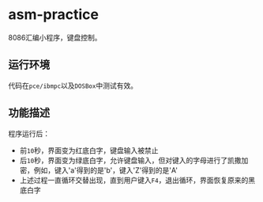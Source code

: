 # asm-practice
8086汇编小程序，键盘控制。

## 运行环境
代码在`pce/ibmpc`以及`DOSBox`中测试有效。

## 功能描述
程序运行后：
- 前`10`秒，界面变为红底白字，键盘输入被禁止
- 后`10`秒，界面变为绿底白字，允许键盘输入，但对键入的字母进行了凯撒加密，例如，键入'a'得到的是'b'，键入'Z'得到的是'A'
- 上述过程一直循环交替出现，直到用户键入`F4`，退出循环，界面恢复原来的黑底白字
